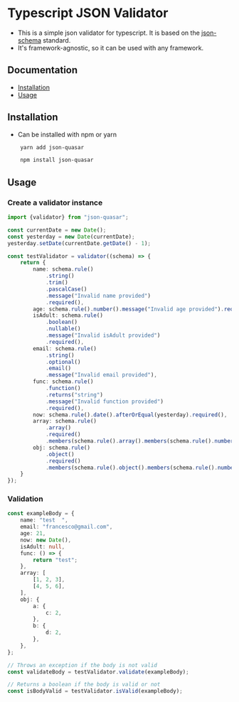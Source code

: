 # Typescript JSON Validator

- This is a simple json validator for typescript. It is based on the [json-schema](https://json-schema.org/) standard.
- It's framework-agnostic, so it can be used with any framework.

## Documentation

- [Installation](#installation)
- [Usage](#usage)

## Installation

- Can be installed with npm or yarn

```bash
    yarn add json-quasar
```

```bash
    npm install json-quasar
```
  
## Usage

### Create a validator instance
```typescript
import {validator} from "json-quasar";

const currentDate = new Date();
const yesterday = new Date(currentDate);
yesterday.setDate(currentDate.getDate() - 1);

const testValidator = validator((schema) => {
    return {
        name: schema.rule()
            .string()
            .trim()
            .pascalCase()
            .message("Invalid name provided")
            .required(),
        age: schema.rule().number().message("Invalid age provided").required(),
        isAdult: schema.rule()
            .boolean()
            .nullable()
            .message("Invalid isAdult provided")
            .required(),
        email: schema.rule()
            .string()
            .optional()
            .email()
            .message("Invalid email provided"),
        func: schema.rule()
            .function()
            .returns("string")
            .message("Invalid function provided")
            .required(),
        now: schema.rule().date().afterOrEqual(yesterday).required(),
        array: schema.rule()
            .array()
            .required()
            .members(schema.rule().array().members(schema.rule().number())),
        obj: schema.rule()
            .object()
            .required()
            .members(schema.rule().object().members(schema.rule().number())),
    }
});
```

### Validation
```typescript
const exampleBody = {
    name: "test  ",
    email: "francesco@gmail.com",
    age: 21,
    now: new Date(),
    isAdult: null,
    func: () => {
        return "test";
    },
    array: [
        [1, 2, 3],
        [4, 5, 6],
    ],
    obj: {
        a: {
            c: 2,
        },
        b: {
            d: 2,
        },
    },
};

// Throws an exception if the body is not valid
const validateBody = testValidator.validate(exampleBody);

// Returns a boolean if the body is valid or not
const isBodyValid = testValidator.isValid(exampleBody);
```